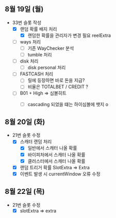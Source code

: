 
## 8월 19일 (월)

- 33번 슬롯 작성
	- [x] 랜덤 확률 배지 처리
		- [x] 랜덤한 확률을 관리자가 변경 필요 reelExtra
	- [ ] ways 처리
		- [ ] 기존 WayChecker 분석
		- [ ] tumble 처리
	- [ ] disk 처리
		- [ ] disk personal 처리
	- [ ] FASTCASH 처리
		- [ ] 릴에 등장하면 바로 돈을 지급?
		- [ ] 비율은 TOTALBET / CREDIT ?
	- [ ] B01 + High => 심볼히트
		- [ ] cascading 되었을 떄는 하이심볼에 뱃지 o


## 8월 20일 (화)

- 21번 슬롯 수정
	- [x] 스캐터 랜덤 처리
		- [x] 일반에서 스캐터 나올 확률
		- [x] 바이피처에서 스캐터 나올 확률
		- [x] 클러스터에서 스캐터 나올 확률
	- [x] 랜덤 트리거 확률 SlotExtra => Extra
	- [x] 이벤트 발생 시 currentWindow 오류 수정

## 8월 22일 (목)

- 21번 슬롯 수정
	- [x] slotExtra => extra